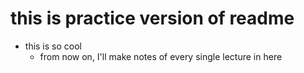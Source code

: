 # this is practice version of readme
- this is so cool
  * from now on, I'll make notes of every single lecture in here

